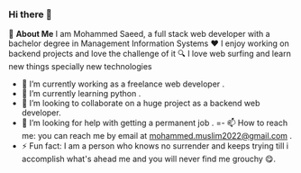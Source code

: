 ### Hi there 👋

📌 **About Me**
I am Mohammed Saeed, a full stack web developer with a bachelor degree in Management Information Systems
❤️ I enjoy working on backend projects and love the challenge of it
🔍 I love web surfing and learn new things specially new technologies
- 🔭 I’m currently working as a freelance web developer .
- 🌱 I’m currently learning python .
- 👯 I’m looking to collaborate on a huge project as a backend web developer.
- 🤔 I’m looking for help with getting a permanent job .
=- 📫 How to reach me: you can reach me by email at mohammed.muslim2022@gmail.com .
- ⚡ Fun fact: I am a person who knows no surrender and keeps trying till i accomplish what's ahead me and you will never find me grouchy 😋.

